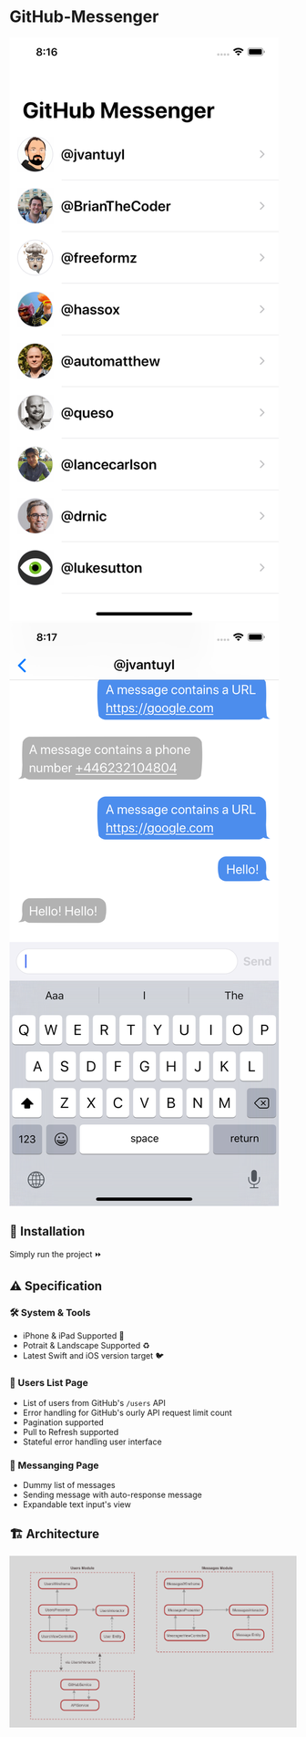 #  GitHub-Messenger

![alt text](https://github.com/lkmfz/GitHub-Messeger/blob/master/GitHub-Messenger/Resources/screenshot-1.png "Users page")
![alt text](https://github.com/lkmfz/GitHub-Messeger/blob/master/GitHub-Messenger/Resources/screenshot-2.png "Messanging page")

## 📲 Installation
Simply run the project ⏩

## ⚠️ Specification
### 🛠 System & Tools
* iPhone & iPad Supported 📱
* Potrait & Landscape Supported ♻
* Latest Swift and iOS version target 🐦

### 🐙 Users List Page
* List of users from GitHub's `/users` API
* Error handling for GitHub's ourly API request limit count
* Pagination supported
* Pull to Refresh supported
* Stateful error handling user interface

### 💬 Messanging Page
* Dummy list of messages
* Sending message with auto-response message
* Expandable text input's view


## 🏗 Architecture
![alt text](https://github.com/lkmfz/GitHub-Messeger/blob/master/GitHub-Messenger/Resources/VIPER-diagram.png "VIPER's overview components")
